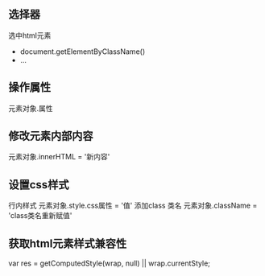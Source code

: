 ## 选择器
选中html元素
- document.getElementByClassName()
- ...

## 操作属性
元素对象.属性

## 修改元素内部内容
元素对象.innerHTML = '新内容'

## 设置css样式
行内样式
    元素对象.style.css属性 = '值'
添加class 类名
    元素对象.className = 'class类名重新赋值'

## 获取html元素样式兼容性
var res = getComputedStyle(wrap, null) || wrap.currentStyle;